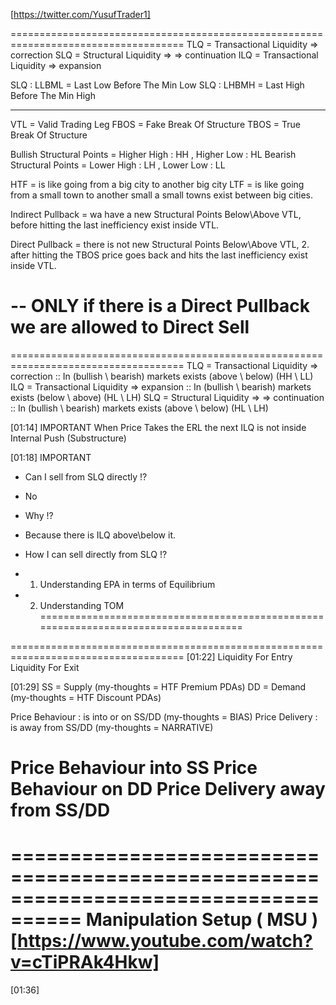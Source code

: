 [https://twitter.com/YusufTrader1]

====================================================================================
TLQ = Transactional Liquidity => correction
SLQ = Structural Liquidity => => continuation
ILQ = Transactional Liquidity => expansion

SLQ : LLBML = Last Low Before The Min Low
SLQ : LHBMH = Last High Before The Min High

--------------------------

VTL = Valid Trading Leg
FBOS = Fake Break Of Structure
TBOS = True Break Of Structure

Bullish Structural Points = Higher High : HH , Higher Low : HL
Bearish Structural Points = Lower High : LH , Lower Low : LL

HTF = is like going from a big city to another big city
LTF = is like going from a small town to another small a small towns exist between big cities.

Indirect Pullback = 
    wa have a new Structural Points Below\Above VTL, 
    before hitting the last inefficiency exist inside VTL.

Direct Pullback = 
    there is not new Structural Points Below\Above VTL, 
    2. after hitting the TBOS price goes back and hits the last inefficiency exist inside VTL.

-- ONLY if there is a Direct Pullback we are allowed to Direct Sell
====================================================================================

====================================================================================
TLQ = Transactional Liquidity => correction :: In (bullish \ bearish) markets exists (above \ below)  (HH \ LL)
ILQ = Transactional Liquidity => expansion :: In (bullish \ bearish) markets exists (below \ above)  (HL \ LH)
SLQ = Structural Liquidity => => continuation ::  In (bullish \ bearish) markets exists (above \ below)  (HL \ LH)

[01:14] IMPORTANT
When Price Takes the ERL the next ILQ is not inside Internal Push (Substructure)

[01:18] IMPORTANT
- Can I sell from SLQ directly !? 
- No
- Why !?
- Because there is ILQ above\below it.

- How I can sell directly from SLQ  !? 
- 1. Understanding EPA in terms of Equilibrium 
- 2. Understanding TOM
====================================================================================

====================================================================================
[01:22]
Liquidity For Entry
Liquidity For Exit

[01:29]
SS = Supply (my-thoughts = HTF Premium PDAs)
DD = Demand (my-thoughts = HTF Discount PDAs)

Price Behaviour : is into or on SS/DD (my-thoughts = BIAS)
Price Delivery  : is away from SS/DD (my-thoughts = NARRATIVE)

Price Behaviour into SS
Price Behaviour on DD
Price Delivery away from SS/DD
====================================================================================

====================================================================================
Manipulation Setup ( MSU ) [https://www.youtube.com/watch?v=cTiPRAk4Hkw]
====================================================================================

[01:36]
 
